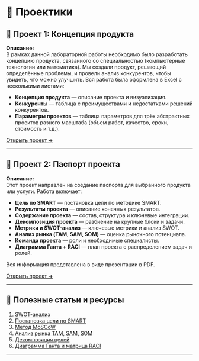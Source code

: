 # 💼 Проектики

## 📌 Проект 1: Концепция продукта

**Описание:**  
В рамках данной лабораторной работы необходимо было разработать концепцию продукта, связанного со специальностью (компьютерные технологии или математика). Мы создали продукт, решающий определённые проблемы, и провели анализ конкурентов, чтобы увидеть, что можно улучшить. Вся работа была оформлена в Excel с несколькими листами:
- **Концепция продукта** — описание проекта и визуализация.
- **Конкуренты** — таблица с преимуществами и недостатками решений конкурентов.
- **Параметры проектов** — таблица параметров для трёх абстрактных проектов разного масштаба (объем работ, качество, сроки, стоимость и т.д.).

[Открыть проект ➔](https://miro.com/welcomeonboard/alJzbWRFMldnZlpiVnVyTkxCdG10VUJPRTVLd3NtRXljQ0JXc1FEQkt3MjM4Zll5dHkzZVJJVTVxRjBaeWNGeHwzNDU4NzY0NTg3MzMzMjkwMzA0fDI=?share_link_id=600827595634)

---

## 📌 Проект 2: Паспорт проекта

**Описание:**  
Этот проект направлен на создание паспорта для выбранного продукта или услуги. Работа включает:
- **Цель по SMART** — постановка цели по методике SMART.
- **Результаты проекта** — описание конечных результатов.
- **Содержание проекта** — состав, структура и ключевые интеграции.
- **Декомпозиция проекта** — разбиение на крупные блоки и задачи.
- **Метрики и SWOT-анализ** — ключевые метрики и анализ SWOT.
- **Анализ рынка (TAM, SAM, SOM)** — оценка рыночного потенциала.
- **Команда проекта** — роли и необходимые специалисты.
- **Диаграмма Ганта + RACI** — план проекта с распределением задач и ролей.

Вся информация представлена в виде презентации в PDF.

[Открыть проект ➔](https://miro.com/welcomeonboard/MEg4ZGF1UnQyNmFTcVAyN0dTS2xxdTBwZE85cTJzcmx2NWhhNXhndTY1cG9jWnJBZkpZSXBLOERGSVB4QUtLMHwzNDU4NzY0NTg3MzMzMjkwMzA0fDI=?share_link_id=424339921744)

---

## 🔗 Полезные статьи и ресурсы

1. [SWOT-анализ](https://getcompass.ru/blog/posts/swot-analiz)
2. [Постановка цели по SMART](https://vc.ru/education/368460-kak-i-zachem-stavit-celi-obzor-treh-effektivnyh-tehnik-smart-okr-hard)
3. [Метод MoSCoW](https://vc.ru/hr/63226-metod-moscow-kak-sfokusirovatsya-na-glavnom-i-stat-effektivnee)
4. [Анализ рынка TAM, SAM, SOM](https://skillbox.ru/media/marketing/kak-otsenit-obyem-rynka-metodom-pam-tam-sam-som-rasskazyvaem-na-primere-onlaynservisa/)
5. [Декомпозиция целей](https://practicum.yandex.ru/blog/chto-takoe-dekompoziciya-celej-i-kak-ona-pomogaet-dostigat-rezultatov/)
6. [Диаграмма Ганта и матрица RACI](https://practicum.yandex.ru/blog/diagramma-ganta/)

---




